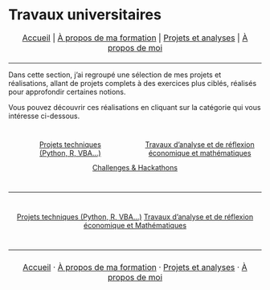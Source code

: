 # Travaux universitaires

<nav style="text-align:center; font-size:16px; margin-bottom:20px;">
  <a href="index.html">Accueil</a> |
  <a href="matieres.html">À propos de ma formation</a> |
  <a href="projets.html">Projets et analyses</a> |
  <a href="cv.html">À propos de moi</a>
</nav>

---

Dans cette section, j’ai regroupé une sélection de mes projets et réalisations, allant de projets complets à des exercices plus ciblés, réalisés pour approfondir certaines notions. 

Vous pouvez découvrir ces réalisations en cliquant sur la catégorie qui vous intéresse ci-dessous.

<!-- BOUTONS EN LIGNE -->
<div style="text-align:center; margin:40px 0; display:flex; justify-content:center; flex-wrap:wrap; gap:12px;">
  <a href="projets_data.html" class="btn btn-blue" style="flex:1; min-width:200px; max-width:260px;">Projets techniques<br>(Python, R, VBA...)</a>
  <a href="projets_eco.html" class="btn btn-green" style="flex:1; min-width:200px; max-width:260px;">Travaux d’analyse et de réflexion<br>économique et mathématiques</a>
  <a href="challenges.html" class="btn btn-orange" style="flex:1; min-width:200px; max-width:260px;">Challenges & Hackathons</a>
</div>

---


<p style="text-align:center; margin:40px 0;">
  <a href="projets_data.html" class="btn btn-blue">Projets techniques (Python, R, VBA...)</a>
  <a href="projets_eco.html"  class="btn btn-green">Travaux d’analyse et de réflexion économique et Mathématiques</a>
</p>



---

<p style="text-align:center; font-size:16px; margin:24px 0;">
  <a href="/index.html">Accueil</a> ·
  <a href="/matieres.html">À propos de ma formation</a> ·
  <a href="/projets.html">Projets et analyses</a> ·
  <a href="/cv.html">À propos de moi</a>
</p>
